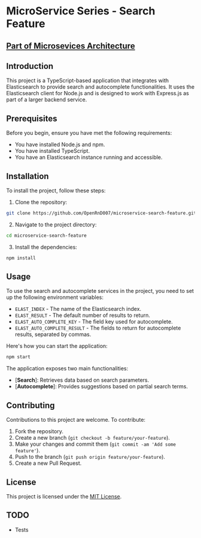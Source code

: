 # MicroService Series - Search Feature
## [Part of Microsevices Architecture](https://github.com/OpenRnD007/microservices/)

## Introduction
This project is a TypeScript-based application that integrates with Elasticsearch to provide search and autocomplete functionalities. It uses the Elasticsearch client for Node.js and is designed to work with Express.js as part of a larger backend service.

## Prerequisites
Before you begin, ensure you have met the following requirements:
* You have installed Node.js and npm.
* You have installed TypeScript.
* You have an Elasticsearch instance running and accessible.

## Installation
To install the project, follow these steps:

1. Clone the repository:
```bash
git clone https://github.com/OpenRnD007/microservice-search-feature.git
```

2. Navigate to the project directory:
```bash
cd microservice-search-feature
```

3. Install the dependencies:
```bash
npm install
```

## Usage
To use the search and autocomplete services in the project, you need to set up the following environment variables:
* `ELAST_INDEX` - The name of the Elasticsearch index.
* `ELAST_RESULT` - The default number of results to return.
* `ELAST_AUTO_COMPLETE_KEY` - The field key used for autocomplete.
* `ELAST_AUTO_COMPLETE_RESULT` - The fields to return for autocomplete results, separated by commas.

Here's how you can start the application:
```bash
npm start
```

The application exposes two main functionalities:
* [**Search**]: Retrieves data based on search parameters.
* [**Autocomplete**]: Provides suggestions based on partial search terms.

## Contributing
Contributions to this project are welcome. To contribute:
1. Fork the repository.
2. Create a new branch (`git checkout -b feature/your-feature`).
3. Make your changes and commit them (`git commit -am 'Add some feature'`).
4. Push to the branch (`git push origin feature/your-feature`).
5. Create a new Pull Request.

## License
This project is licensed under the [MIT License](LICENSE).

## TODO
- Tests
